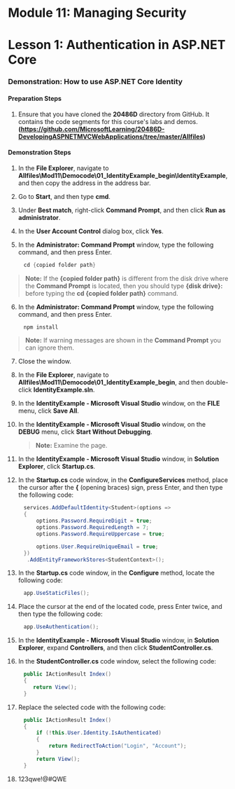 # Module 11: Managing Security

# Lesson 1: Authentication in ASP.NET Core 

### Demonstration: How to use ASP.NET Core Identity

#### Preparation Steps 

1. Ensure that you have cloned the **20486D** directory from GitHub. It contains the code segments for this course's labs and demos. 
**(https://github.com/MicrosoftLearning/20486D-DevelopingASPNETMVCWebApplications/tree/master/Allfiles)**

#### Demonstration Steps

1. In the **File Explorer**, navigate to **Allfiles\Mod11\Democode\01_IdentityExample_begin\IdentityExample**, and then copy the address in the address bar.

2. Go to **Start**, and then type **cmd**.

3. Under **Best match**, right-click **Command Prompt**, and then click **Run as administrator**.

4. In the **User Account Control** dialog box, click **Yes**.

5. In the **Administrator: Command Prompt** window, type the following command, and then press Enter.
  ```cs
       cd {copied folder path}
```

>**Note:** If the **{copied folder path}** is different from the disk drive where the **Command Prompt** is located, then you should type **{disk drive}:** before typing the **cd  {copied folder path}** command.

6. In the **Administrator: Command Prompt** window, type the following command, and then press Enter.
  ```cs
       npm install
```
>**Note:** If warning messages are shown in the **Command Prompt** you can ignore them.

7. Close the window.

8. In the **File Explorer**, navigate to **Allfiles\Mod11\Democode\01_IdentityExample_begin**, and then double-click **IdentityExample.sln**.


9. In the **IdentityExample - Microsoft Visual Studio** window, on the **FILE** menu, click **Save All**.

10. In the **IdentityExample - Microsoft Visual Studio** window, on the **DEBUG** menu, click **Start Without Debugging**.

      >**Note:** Examine the page.

11. In the **IdentityExample - Microsoft Visual Studio** window, in **Solution Explorer**, click **Startup.cs**.

12. In the **Startup.cs** code window, in the **ConfigureServices** method, place the cursor after the **{** (opening braces) sign, press Enter, and then type the following code:
  ```cs
       services.AddDefaultIdentity<Student>(options =>
       {
           options.Password.RequireDigit = true;
           options.Password.RequiredLength = 7;
           options.Password.RequireUppercase = true;

           options.User.RequireUniqueEmail = true;
       })
        .AddEntityFrameworkStores<StudentContext>();
```
13. In the **Startup.cs** code window, in the **Configure** method, locate the following code:
  ```cs
       app.UseStaticFiles();
```

14. Place the cursor at the end of the located code, press Enter twice, and then type the following code:
  ```cs
       app.UseAuthentication();
```
15. In the **IdentityExample - Microsoft Visual Studio** window, in **Solution Explorer**, expand **Controllers**, and then click **StudentController.cs**.

16. In the **StudentController.cs** code window, select the following code:
  ```cs
       public IActionResult Index()
       {
          return View();
       }
```

17. Replace the selected code with the following code:
  ```cs
       public IActionResult Index()
       {
           if (!this.User.Identity.IsAuthenticated)
           {
               return RedirectToAction("Login", "Account");
           }
           return View();
       }
```

18. 123qwe!@#QWE